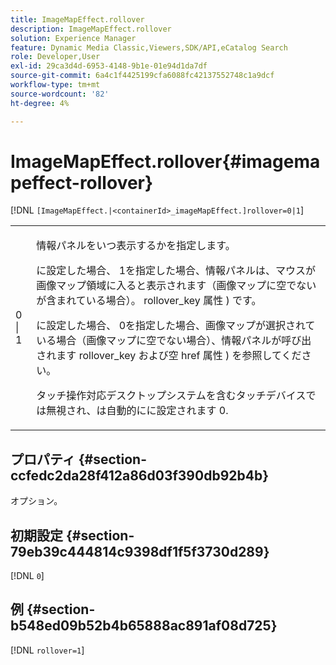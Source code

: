 ```yaml
---
title: ImageMapEffect.rollover
description: ImageMapEffect.rollover
solution: Experience Manager
feature: Dynamic Media Classic,Viewers,SDK/API,eCatalog Search
role: Developer,User
exl-id: 29ca3d4d-6953-4148-9b1e-01e94d1da7df
source-git-commit: 6a4c1f4425199cfa6088fc42137552748c1a9dcf
workflow-type: tm+mt
source-wordcount: '82'
ht-degree: 4%

---
```


# ImageMapEffect.rollover{#imagemapeffect-rollover}

[!DNL `[ImageMapEffect.|<containerId>_imageMapEffect.]rollover=0|1`]

<table id="table_2671D63442B54F659C32C4A3CC61DD7C"> 
 <tbody> 
  <tr> 
   <td colname="col1"> <p><span class="codeph"> 0 | 1</span> </p> </td> 
   <td colname="col2"> <p>情報パネルをいつ表示するかを指定します。 </p> <p>に設定した場合、 <span class="codeph"> 1</span>を指定した場合、情報パネルは、マウスが画像マップ領域に入ると表示されます（画像マップに空でないが含まれている場合）。 <span class="codeph"> rollover_key</span> 属性 ) です。 </p> <p>に設定した場合、 <span class="codeph"> 0</span>を指定した場合、画像マップが選択されている場合（画像マップに空でない場合）、情報パネルが呼び出されます <span class="codeph"> rollover_key</span> および空 <span class="codeph"> href</span> 属性 ) を参照してください。 </p> <p> タッチ操作対応デスクトップシステムを含むタッチデバイスでは無視され、は自動的にに設定されます <span class="codeph"> 0</span>. </p> </td> 
  </tr> 
 </tbody> 
</table>

## プロパティ {#section-ccfedc2da28f412a86d03f390db92b4b}

オプション。

## 初期設定 {#section-79eb39c444814c9398df1f5f3730d289}

[!DNL `0`]

## 例 {#section-b548ed09b52b4b65888ac891af08d725}

[!DNL `rollover=1`]
